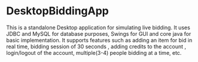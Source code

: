# DesktopBiddingApp

This is a standalone Desktop application for simulating live bidding. 
It uses JDBC and MySQL for database purposes, Swings for GUI and core java for basic implementation. It supports features such as adding an item for bid in real time, bidding session of 30 seconds , adding credits to the account , login/logout of the account, multiple(3-4) people bidding at a time, etc.
